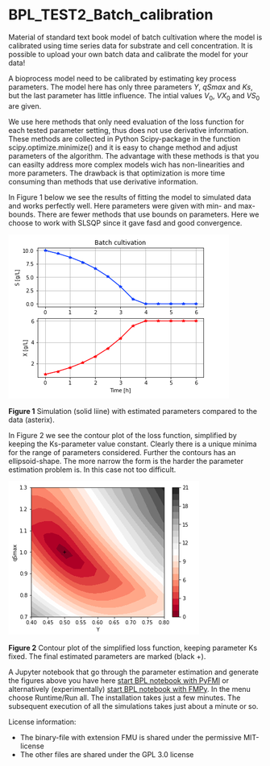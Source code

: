 # BPL_TEST2_Batch_calibration

Material of standard text book model of batch cultivation where the model is calibrated using time series data for substrate and cell concentration. It is possible to upload your own batch data and calibrate the model for your data!

A bioprocess model need to be calibrated by estimating key process parameters. The model here has only three parameters $Y$, $qSmax$ and $Ks$, but the last parameter has little influence. The intial values $V_0$, $VX_0$ and $VS_0$ are given.

We use here methods that only need evaluation of the loss function for each tested parameter setting, thus does not use derivative information. These methods are collected in Python Scipy-package in the function scipy.optimize.minimize() and it is easy to change method and adjust parameters of the algorithm. The advantage with these methods is that you can easilty address more complex models wich has non-linearities and more parameters. The drawback is that optimization is more time consuming than methods that use derivative information. 

In Figure 1 below we see the results of fitting the model to simulated data and works perfectly well. Here parameters were given with min- and max-bounds. There are fewer methods that use bounds on parameters. Here we choose to work with SLSQP since it gave fasd and good convergence.

![](Fig_1_Batch_simu_data.png)

**Figure 1** Simulation (solid liine) with estimated parameters compared to the data (asterix).

In Figure 2 we see the contour plot of the loss function, simplified by keeping the Ks-parameter value constant. Clearly there is a unique minima for the range of parameters considered. Further the contours has an ellipsoid-shape. The more narrow the form is the harder the parameter estimation problem is. In this case not too difficult. 

![](Fig_2_Batch_loss_function_contour.png)

**Figure 2** Contour plot of the simplified loss function, keeping parameter Ks fixed. The final estimated parameters are marked (black +).

A Jupyter notebook that go through the parameter estimation and generate the figures above you have here
[start BPL notebook with PyFMI](https://colab.research.google.com/github/janpeter19/BPL_TEST2_Batch_calibration/blob/main/BPL_TEST2_Batch_calibration_colab_me.ipynb)
or alternatively (experimentally)
[start BPL notebook with FMPy](https://github.com/janpeter19/BPL_TEST2_Batch_calibration/blob/main/BPL_TEST2_Batch_calibration_colab_fmpy.ipynb).
In the menu choose Runtime/Run all. The installation takes just a few minutes. The subsequent execution of all the simulations takes just about a minute or so.

License information:
* The binary-file with extension FMU is shared under the permissive MIT-license
* The other files are shared under the GPL 3.0 license
